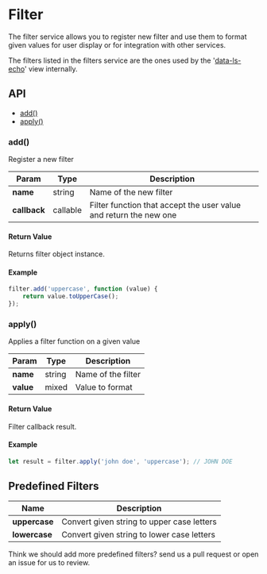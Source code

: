 # Filter

The filter service allows you to register new filter and use them to format given values for user display or for integration with other services.

The filters listed in the filters service are the ones used by the '[data-ls-echo](/docs/views/echo.md)' view internally. 

## API

- [add()](#add)
- [apply()](#apply)

### add()

Register a new filter

Param | Type | Description
--- | --- | ---
**name** | string | Name of the new filter
**callback** | callable | Filter function that accept the user value and return the new one

#### Return Value

Returns filter object instance.

#### Example

```js
filter.add('uppercase', function (value) {
    return value.toUpperCase();
});
```

### apply()

Applies a filter function on a given value

Param | Type | Description
--- | --- | ---
**name** | string | Name of the filter
**value** | mixed | Value to format

#### Return Value

Filter callback result.

#### Example

```js
let result = filter.apply('john doe', 'uppercase'); // JOHN DOE
```

## Predefined Filters

Name | Description
--- | ---
**uppercase** | Convert given string to upper case letters
**lowercase** | Convert given string to lower case letters

Think we should add more predefined filters? send us a pull request or open an issue for us to review.
